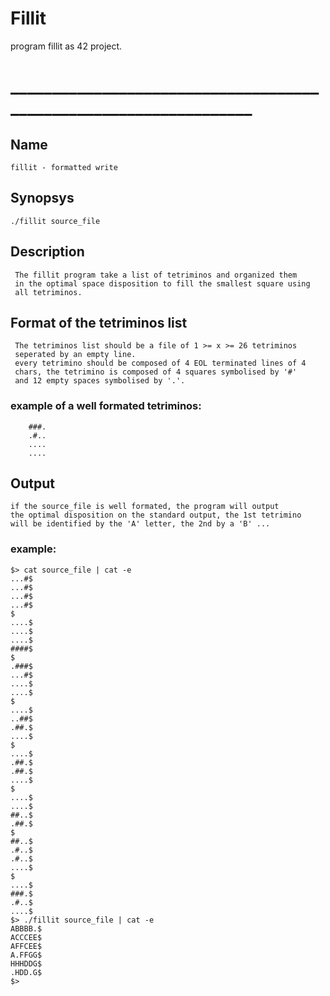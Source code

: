 # Fillit
program fillit as 42 project.
# __________________________________________________________________


##  Name
    fillit - formatted write

##  Synopsys
    ./fillit source_file
  
##  Description
     The fillit program take a list of tetriminos and organized them
     in the optimal space disposition to fill the smallest square using
     all tetriminos.
       
##  Format of the tetriminos list
     The tetriminos list should be a file of 1 >= x >= 26 tetriminos
     seperated by an empty line.
     every tetrimino should be composed of 4 EOL terminated lines of 4
     chars, the tetrimino is composed of 4 squares symbolised by '#' 
     and 12 empty spaces symbolised by '.'.
     
 ###    example of a well formated tetriminos:
        ###.
        .#..
        ....
        ....
      
##  Output
    if the source_file is well formated, the program will output
    the optimal disposition on the standard output, the 1st tetrimino
    will be identified by the 'A' letter, the 2nd by a 'B' ...
    
###    example:
    $> cat source_file | cat -e
    ...#$
    ...#$
    ...#$
    ...#$
    $
    ....$
    ....$
    ....$
    ####$
    $
    .###$
    ...#$
    ....$
    ....$
    $
    ....$
    ..##$
    .##.$
    ....$
    $
    ....$
    .##.$
    .##.$
    ....$
    $
    ....$
    ....$
    ##..$
    .##.$
    $
    ##..$
    .#..$
    .#..$
    ....$
    $
    ....$
    ###.$
    .#..$
    ....$
    $> ./fillit source_file | cat -e
    ABBBB.$
    ACCCEE$
    AFFCEE$
    A.FFGG$
    HHHDDG$
    .HDD.G$
    $>
                                
